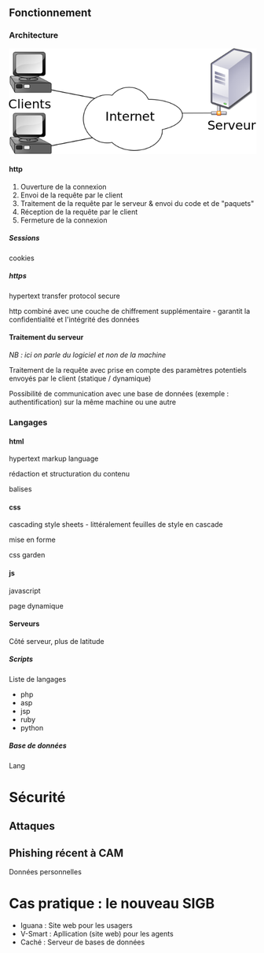 ## Fonctionnement

### Architecture

![client-serveur](client-serveur.png)

#### http

1. Ouverture de la connexion
2. Envoi de la requête par le client
3. Traitement de la requête par le serveur & envoi du code et de "paquets"
4. Réception de la requête par le client
5. Fermeture de la connexion

##### Sessions

cookies

##### https

hypertext transfer protocol secure

http combiné avec une couche de chiffrement supplémentaire - garantit la confidentialité et l'intégrité des données

#### Traitement du serveur

_NB : ici on parle du logiciel et non de la machine_

Traitement de la requête avec prise en compte des paramètres potentiels envoyés par le client (statique / dynamique)

Possibilité de communication avec une base de données (exemple : authentification) sur la même machine ou une autre

### Langages

#### html

hypertext markup language

rédaction et structuration du contenu

balises

#### css

cascading style sheets - littéralement feuilles de style en cascade

mise en forme

css garden

#### js

javascript

page dynamique

#### Serveurs

Côté serveur, plus de latitude

##### Scripts

Liste de langages

* php
* asp
* jsp
* ruby
* python

##### Base de données

Lang

# Sécurité

## Attaques

## Phishing récent à CAM

Données personnelles



# Cas pratique : le nouveau SIGB

* Iguana : Site web pour les usagers
* V-Smart : Apllication (site web) pour les agents
* Caché : Serveur de bases de données


